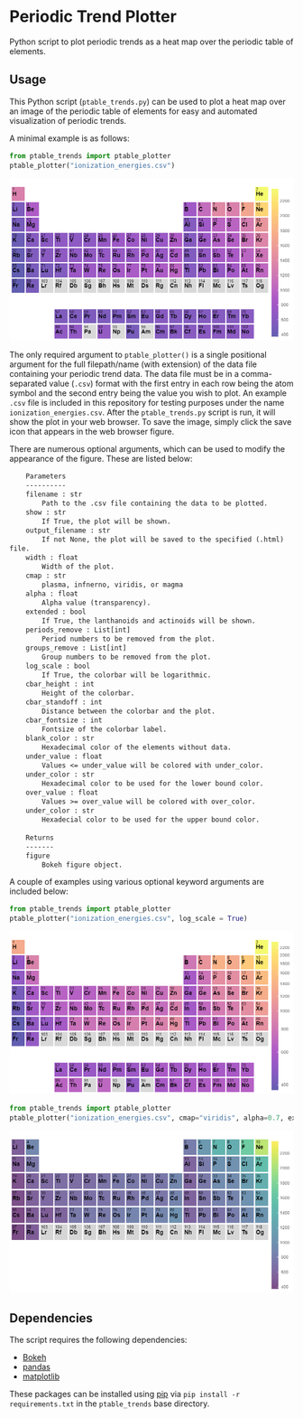 # Periodic Trend Plotter
Python script to plot periodic trends as a heat map over the periodic table of elements.

Usage
-----
This Python script (`ptable_trends.py`) can be used to plot a heat map over an image of the periodic table of elements for easy and automated visualization of periodic trends.

A minimal example is as follows:
```python
from ptable_trends import ptable_plotter
ptable_plotter("ionization_energies.csv")
```
![plot1](example_images/plot1.png)

The only required argument to `ptable_plotter()` is a single positional argument for the full filepath/name (with extension) of the data file containing your periodic trend data. The data file must be in a comma-separated value (`.csv`) format with the first entry in each row being the atom symbol and the second entry being the value you wish to plot. An example `.csv` file is included in this repository for testing purposes under the name `ionization_energies.csv`. After the `ptable_trends.py` script is run, it will show the plot in your web browser. To save the image, simply click the save icon that appears in the web browser figure.

There are numerous optional arguments, which can be used to modify the appearance of the figure. These are listed below:
```
    Parameters
    ----------
    filename : str
        Path to the .csv file containing the data to be plotted.
    show : str
        If True, the plot will be shown.
    output_filename : str
        If not None, the plot will be saved to the specified (.html) file.
    width : float
        Width of the plot.
    cmap : str
        plasma, infnerno, viridis, or magma
    alpha : float
        Alpha value (transparency).
    extended : bool
        If True, the lanthanoids and actinoids will be shown.
    periods_remove : List[int]
        Period numbers to be removed from the plot.
    groups_remove : List[int]
        Group numbers to be removed from the plot.
    log_scale : bool
        If True, the colorbar will be logarithmic.
    cbar_height : int
        Height of the colorbar.
    cbar_standoff : int
        Distance between the colorbar and the plot.
    cbar_fontsize : int
        Fontsize of the colorbar label.
    blank_color : str
        Hexadecimal color of the elements without data.
    under_value : float
        Values <= under_value will be colored with under_color.
    under_color : str
        Hexadecimal color to be used for the lower bound color.
    over_value : float
        Values >= over_value will be colored with over_color.
    under_color : str
        Hexadecial color to be used for the upper bound color.

    Returns
    -------
    figure
        Bokeh figure object.
```

A couple of examples using various optional keyword arguments are included below:
```python
from ptable_trends import ptable_plotter
ptable_plotter("ionization_energies.csv", log_scale = True)
```
![plot2](example_images/plot2.png)

```python
from ptable_trends import ptable_plotter
ptable_plotter("ionization_energies.csv", cmap="viridis", alpha=0.7, extended=False, periods_remove=[1]
```
![plot3](example_images/plot3.png)

Dependencies
-----

The script requires the following dependencies:
* [Bokeh](http://bokeh.pydata.org/en/latest/)
* [pandas](http://pandas.pydata.org/)
* [matplotlib](http://matplotlib.org/)

These packages can be installed using [pip](https://pip.pypa.io/en/stable/) via `pip install -r requirements.txt` in the `ptable_trends` base directory.